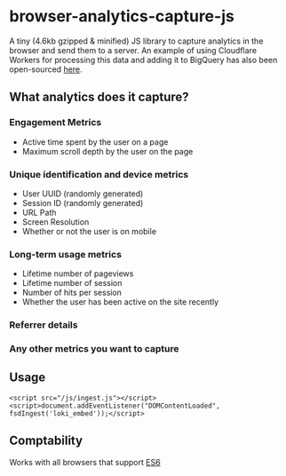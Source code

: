 # browser-analytics-capture-js
A tiny (4.6kb gzipped &amp; minified) JS library to capture analytics in the browser and send them to a server. An example of using Cloudflare Workers for processing this data and adding it to BigQuery has also been open-sourced [here](https://github.com/Full-Stack-Data/cloud-workers-bigquery-ingest).

## What analytics does it capture?
### Engagement Metrics
- Active time spent by the user on a page
- Maximum scroll depth by the user on the page

### Unique identification and device metrics
- User UUID (randomly generated)
- Session ID (randomly generated)
- URL Path
- Screen Resolution
- Whether or not the user is on mobile

### Long-term usage metrics
- Lifetime number of pageviews
- Lifetime number of session
- Number of hits per session
- Whether the user has been active on the site recently

### Referrer details

### Any other metrics you want to capture

## Usage
```
<script src="/js/ingest.js"></script>
<script>document.addEventListener("DOMContentLoaded", fsdIngest('loki_embed'));</script>
```

## Comptability
Works with all browsers that support [ES6](https://caniuse.com/?search=es6)
